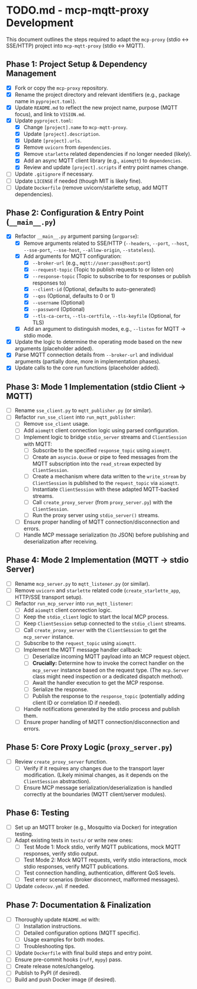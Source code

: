 # TODO.md - mcp-mqtt-proxy Development

This document outlines the steps required to adapt the `mcp-proxy` (stdio <-> SSE/HTTP) project into `mcp-mqtt-proxy` (stdio <-> MQTT).

## Phase 1: Project Setup & Dependency Management

-   [x] Fork or copy the `mcp-proxy` repository.
-   [x] Rename the project directory and relevant identifiers (e.g., package name in `pyproject.toml`).
-   [x] Update `README.md` to reflect the new project name, purpose (MQTT focus), and link to `VISION.md`.
-   [x] Update `pyproject.toml`:
    -   [x] Change `[project].name` to `mcp-mqtt-proxy`.
    -   [x] Update `[project].description`.
    -   [x] Update `[project].urls`.
    -   [x] Remove `uvicorn` from `dependencies`.
    -   [x] Remove `starlette` related dependencies if no longer needed (likely).
    -   [x] Add an async MQTT client library (e.g., `aiomqtt`) to `dependencies`.
    -   [x] Review and update `[project].scripts` if entry point names change.
-   [ ] Update `.gitignore` if necessary.
-   [ ] Update `LICENSE` if needed (though MIT is likely fine).
-   [ ] Update `Dockerfile` (remove uvicorn/starlette setup, add MQTT dependencies).

## Phase 2: Configuration & Entry Point (`__main__.py`)

-   [x] Refactor `__main__.py` argument parsing (`argparse`):
    -   [x] Remove arguments related to SSE/HTTP (`--headers`, `--port`, `--host`, `--sse-port`, `--sse-host`, `--allow-origin`, `--stateless`).
    -   [x] Add arguments for MQTT configuration:
        -   [x] `--broker-url` (e.g., `mqtt://user:pass@host:port`)
        -   [x] `--request-topic` (Topic to publish requests to or listen on)
        -   [x] `--response-topic` (Topic to subscribe to for responses or publish responses to)
        -   [x] `--client-id` (Optional, defaults to auto-generated)
        -   [x] `--qos` (Optional, defaults to 0 or 1)
        -   [x] `--username` (Optional)
        -   [x] `--password` (Optional)
        -   [x] `--tls-ca-certs`, `--tls-certfile`, `--tls-keyfile` (Optional, for TLS)
    -   [x] Add an argument to distinguish modes, e.g., `--listen` for MQTT -> stdio mode.
-   [x] Update the logic to determine the operating mode based on the new arguments (placeholder added).
-   [x] Parse MQTT connection details from `--broker-url` and individual arguments (partially done, more in implementation phases).
-   [x] Update calls to the core run functions (placeholder added).

## Phase 3: Mode 1 Implementation (stdio Client -> MQTT)

-   [ ] Rename `sse_client.py` to `mqtt_publisher.py` (or similar).
-   [ ] Refactor `run_sse_client` into `run_mqtt_publisher`:
    -   [ ] Remove `sse_client` usage.
    -   [ ] Add `aiomqtt` client connection logic using parsed configuration.
    -   [ ] Implement logic to bridge `stdio_server` streams and `ClientSession` with MQTT:
        -   [ ] Subscribe to the specified `response_topic` using `aiomqtt`.
        -   [ ] Create an `asyncio.Queue` or pipe to feed messages from the MQTT subscription into the `read_stream` expected by `ClientSession`.
        -   [ ] Create a mechanism where data written to the `write_stream` by `ClientSession` is published to the `request_topic` via `aiomqtt`.
        -   [ ] Instantiate `ClientSession` with these adapted MQTT-backed streams.
        -   [ ] Call `create_proxy_server` (from `proxy_server.py`) with the `ClientSession`.
        -   [ ] Run the proxy server using `stdio_server()` streams.
    -   [ ] Ensure proper handling of MQTT connection/disconnection and errors.
    -   [ ] Handle MCP message serialization (to JSON) before publishing and deserialization after receiving.

## Phase 4: Mode 2 Implementation (MQTT -> stdio Server)

-   [ ] Rename `mcp_server.py` to `mqtt_listener.py` (or similar).
-   [ ] Remove `uvicorn` and `starlette` related code (`create_starlette_app`, HTTP/SSE transport setup).
-   [ ] Refactor `run_mcp_server` into `run_mqtt_listener`:
    -   [ ] Add `aiomqtt` client connection logic.
    -   [ ] Keep the `stdio_client` logic to start the local MCP process.
    -   [ ] Keep `ClientSession` setup connected to the `stdio_client` streams.
    -   [ ] Call `create_proxy_server` with the `ClientSession` to get the `mcp_server` instance.
    -   [ ] Subscribe to the `request_topic` using `aiomqtt`.
    -   [ ] Implement the MQTT message handler callback:
        -   [ ] Deserialize incoming MQTT payload into an MCP request object.
        -   [ ] **Crucially:** Determine how to invoke the correct handler on the `mcp_server` instance based on the request type. (The `mcp.Server` class might need inspection or a dedicated dispatch method).
        -   [ ] Await the handler execution to get the MCP response.
        -   [ ] Serialize the response.
        -   [ ] Publish the response to the `response_topic` (potentially adding client ID or correlation ID if needed).
    -   [ ] Handle notifications generated by the stdio process and publish them.
    -   [ ] Ensure proper handling of MQTT connection/disconnection and errors.

## Phase 5: Core Proxy Logic (`proxy_server.py`)

-   [ ] Review `create_proxy_server` function.
    -   [ ] Verify if it requires any changes due to the transport layer modification. (Likely minimal changes, as it depends on the `ClientSession` abstraction).
    -   [ ] Ensure MCP message serialization/deserialization is handled correctly at the boundaries (MQTT client/server modules).

## Phase 6: Testing

-   [ ] Set up an MQTT broker (e.g., Mosquitto via Docker) for integration testing.
-   [ ] Adapt existing tests in `tests/` or write new ones:
    -   [ ] Test Mode 1: Mock stdio, verify MQTT publications, mock MQTT responses, verify stdio output.
    -   [ ] Test Mode 2: Mock MQTT requests, verify stdio interactions, mock stdio responses, verify MQTT publications.
    -   [ ] Test connection handling, authentication, different QoS levels.
    -   [ ] Test error scenarios (broker disconnect, malformed messages).
-   [ ] Update `codecov.yml` if needed.

## Phase 7: Documentation & Finalization

-   [ ] Thoroughly update `README.md` with:
    -   [ ] Installation instructions.
    -   [ ] Detailed configuration options (MQTT specific).
    -   [ ] Usage examples for both modes.
    -   [ ] Troubleshooting tips.
-   [ ] Update `Dockerfile` with final build steps and entry point.
-   [ ] Ensure pre-commit hooks (`ruff`, `mypy`) pass.
-   [ ] Create release notes/changelog.
-   [ ] Publish to PyPI (if desired).
-   [ ] Build and push Docker image (if desired). 